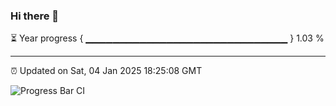 ### Hi there 👋

⏳ Year progress { ▁▁▁▁▁▁▁▁▁▁▁▁▁▁▁▁▁▁▁▁▁▁▁▁▁▁▁▁▁▁ } 1.03 %

---

⏰ Updated on Sat, 04 Jan 2025 18:25:08 GMT

![Progress Bar CI](https://github.com/liununu/liununu/workflows/Progress%20Bar%20CI/badge.svg)
